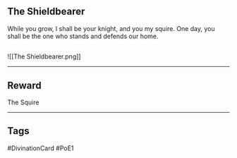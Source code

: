 ## The Shieldbearer
While you grow, I shall be your knight, and you my squire. One day, you shall be the one who stands and defends our home.
## 
![[The Shieldbearer.png]]

---
## Reward
The Squire

---
## Tags
#DivinationCard
#PoE1